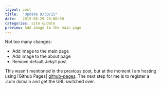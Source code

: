 ```yaml
---
layout: post
title:  "Update 8/30/15"
date:   2015-08-29 23:00:00
categories: site update
preview: Add image to the main page
---
```

Not too many changes:

* Add image to the main page
* Add image to the about page
* Remove default Jekyll post

This wasn't mentioned in the previous post, but at the moment I am hosting using [Github Pages] [github-pages]. The next step for me is to register a .com domain and get the URL switched over.

[github-pages]: https://pages.github.com/